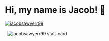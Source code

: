 # Hi, my name is Jacob! 👋
    
<p align="left">
<a href="https://github.com/ryo-ma/github-profile-trophy">
<img src="https://github-profile-trophy.vercel.app/?username=jacobsawyerr99" alt="jacobsawyerr99" />
</a>
</p>
<p>&nbsp;
<img align="center" src="https://github-readme-stats.vercel.app/api?username=jacobsawyerr99&show_icons=true&theme=default&title_color=000000&text_color=000000&bg_color=ffffff&hide_border=true" alt="jacobsawyerr99 stats card" /></p>
